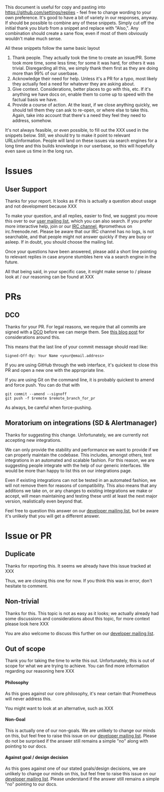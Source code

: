 This document is useful for copy and pasting into https://github.com/settings/replies - feel free to change wording to your own preference.
It's good to have a bit of variety in our responses, anyway.
If should be possible to combine any of these snippets. Simply cut off the initial thank you blurb from a snippet and replace with "Also,". Any combination should create a sane flow, even if most of them obviously wouldn't make much sense.

All these snippets follow the same basic layout

1. Thank people.
They actually took the time to create an issue/PR. Some took more time, some less time; for some it was hard, for others it was trivial. Disregarding all this, we simply thank them first as they are doing more than 99% of our userbase.
2. Acknowledge their need for help.
Unless it's a PR for a typo, most likely they actually feel a need for whatever they are asking about.
2. Give context.
Considerations, better places to go with this, etc. If it's anything we have docs on, enable them to come up to speed with the factual basis we have.
3. Provide a course of action.
At the least, if we close anything quickly, we should tell them they can ask to re-open, or where else to take this. Again, take into account that there's a need they feel they need to address, somehow.

It's not always feasible, or even possible, to fill out the XXX used in the snippets below. Still, we should try to make it point to relevant URLs/information. People will land on these issues via search engines for a long time and this builds knowledge in our userbase, so this will hopefully even save us time in the long run.



# Issues


## User Support

Thanks for your report. It looks as if this is actually a question about usage and not development because XXX

To make your question, and all replies, easier to find, we suggest you move this over to our [user mailing list](https://groups.google.com/forum/#!forum/prometheus-users), which you can also search. If you prefer more interactive help, join or our [IRC channel](https://webchat.freenode.net/?randomnick=1&channels=prometheus), #prometheus on irc.freenode.net. Please be aware that our IRC channel has no logs, is not searchable, and that people might not answer quickly if they are busy or asleep. If in doubt, you should choose the mailing list.

Once your questions have been answered, please add a short line pointing to relevant replies in case anyone stumbles here via a search engine in the future.

All that being said, in your specific case, it might make sense to / please look at / our reasoning can be found at XXX


# PRs


## DCO

Thanks for your PR. For legal reasons, we require that all commits are signed with a [DCO](https://developercertificate.org/) before we can merge them. See [this blog post](https://www.cncf.io/blog/2016/11/08/cloud-native-software-can-trust/) for considerations around this.

This means that the last line of your commit message should read like:

`Signed-Off-By: Your Name <your@email.address>`

If you are using GitHub through the web interface, it's quickest to close this PR and open a new one with the appropriate line.

If you are using Git on the command line, it is probably quickest to amend and force push. You can do that with
````
git commit --amend --signoff
git push -f $remote $remote_branch_for_pr
````

As always, be careful when force-pushing.


## Moratorium on integrations (SD & Alertmanager)

Thanks for suggesting this change. Unfortunately, we are currently not accepting new integrations.

We can only provide the stability and performance we want to provide if we can properly maintain the codebase. This includes, amongst others, test integrations in an automated and scalable fashion. For this reason, we are suggesting people integrate with the help of our generic interfaces. We would be more than happy to list this on our integrations page.

Even if existing integrations can not be tested in an automated fashion, we will not remove them for reasons of compatibility. This also means that any additions we take on, or any changes to existing integrations we make or accept, will mean maintaining and testing these until at least the next major version, realistically even beyond that.

Feel free to question this answer on our [developer mailing list](https://groups.google.com/forum/#!forum/prometheus-developers), but be aware it's unlikely that you will get a different answer.


# Issue or PR


## Duplicate

Thanks for reporting this. It seems we already have this issue tracked at XXX

Thus, we are closing this one for now. If you think this was in error, don't hesitate to comment.


## Non-trivial

Thanks for this. This topic is not as easy as it looks; we actually already had some discussions and considerations about this topic, for more context please look here XXX

You are also welcome to discuss this further on our [developer mailing list](https://groups.google.com/forum/#!forum/prometheus-developers).


## Out of scope

Thank you for taking the time to write this out. Unfortunately, this is out of scope for what we are trying to achieve. You can find more information regarding our reasoning here XXX


#### Philosophy

As this goes against our core philosophy, it's near certain that Prometheus will never address this.

You might want to look at an alternative, such as XXX


#### Non-Goal

This is actually one of our non-goals. We are unlikely to change our minds on this, but feel free to raise this issue on our [developer mailing list](https://groups.google.com/forum/#!forum/prometheus-developers). Please do not be surprised if the answer still remains a simple "no" along with pointing to our docs.


#### Against goal / design decision

As this goes against one of our stated goals/design decisions, we are unlikely to change our minds on this, but feel free to raise this issue on our [developer mailing list](https://groups.google.com/forum/#!forum/prometheus-developers). Please understand if the answer still remains a simple "no" pointing to our docs.
